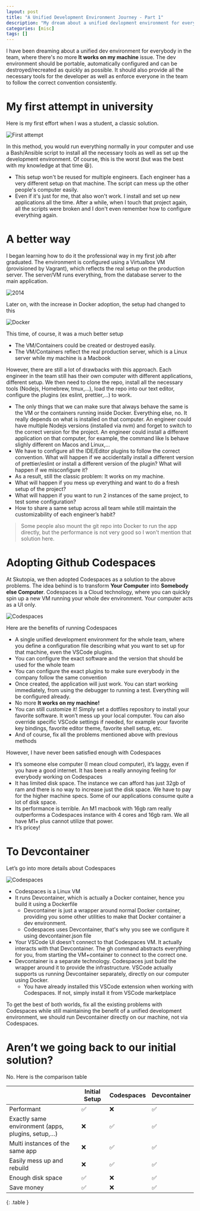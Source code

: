```yaml
---
layout: post
title: "A Unified Development Environment Journey - Part 1"
description: "My dream about a unified devlopment environment for everybody in the team for the last 10 years..."
categories: [misc]
tags: []
---
```


I have been dreaming about a unified dev environment for everybody in the team, where there's no
more **It works on my machine** issue. The dev environment should be portable, automatically
configured and can be destroyed/recreated as quickly as possible. It should also provide all the
necessary tools for the developer as well as enforce everyone in the team to follow the correct
convention consistently.

# My first attempt in university

Here is my first effort when I was a student, a classic solution.

[//]: # (The image contains embedded scene for Excalidraw)
![First attempt](/files/2024-04-19-a-unified-dev-environment/first-attempt.png)

In this method, you would run everything normally in your computer and use a Bash/Ansible script
to install all the necessary tools as well as set up the development environment. Of course,
this is the worst (but was the best with my knowledge at that time 😆).

- This setup won't be reused for multiple engineers. Each engineer has a very different setup on
  that machine. The script can mess up the other people's computer easily.
- Even if it's just for me, that also won't work. I install and set up new applications all the
  time. After a while, when I touch that project again, all the scripts were broken and I don't even
  remember how to configure everything again.

# A better way

I began learning how to do it the professional way in my first job after graduated.
The environment is configured using a Virtualbox VM (provisioned by Vagrant), 
which reflects the real setup on the production server. The server/VM runs everything, from the
database server to the main application.

![2014](/files/2024-04-19-a-unified-dev-environment/before-codespaces.png)

<!-- more -->

Later on, with the increase in Docker adoption, the setup had changed to this

![Docker](/files/2024-04-19-a-unified-dev-environment/docker-workflow.png)

This time, of course, it was a much better setup
- The VM/Containers could be created or destroyed easily.
- The VM/Containers reflect the real production server, which is a Linux server while my machine is
  a Macbook

However, there are still a lot of drawbacks with this approach. Each engineer in the team still has
their own computer with different applications, different setup. We then need to clone the repo,
install all the necessary tools (Nodejs, Homebrew, tmux,…), load the repo into our text editor,
configure the plugins (ex eslint, prettier,…) to work.
- The only things that we can make sure that always behave the same is the VM or the containers
  running inside Docker. Everything else, no. It really depends on what is installed on that
  computer. An engineer could have multiple Nodejs versions (installed via nvm) and forget to switch
  to the correct version for the project. An engineer could install a different application on that
  computer, for example, the command like ls behave slighly different on Macos and Linux,…
- We have to configure all the IDE/Editor plugins to follow the correct convention. What will happen
  if we accidentally install a different version of prettier/eslint or install a different version
  of the plugin? What will happen if we misconfigure it?
- As a result, still the classic problem: It works on my machine.
- What will happen if you mess up everything and want to do a fresh setup of the project?
- What will happen if you want to run 2 instances of the same project, to test some configuration?
- How to share a same setup across all team while still maintain the customizability of each
  engineer’s habit?

> Some people also mount the git repo into Docker to run the app directly, but the performance is
> not very good so I won't mention that solution here.

# Adopting Github Codespaces

At Skutopia, we then adopted Codespaces as a solution to the above problems. The idea behind is to
transform **Your Computer** into **Somebody else Computer**. Codespaces is a Cloud technology, where
you can quickly spin up a new VM running your whole dev environment. Your computer acts as a UI
only.

![Codespaces](/files/2024-04-19-a-unified-dev-environment/codespaces.png)

Here are the benefits of running Codespaces
- A single unified development environment for the whole team, where you define a configuration file
  describing what you want to set up for that machine, even the VSCode plugins.
- You can configure the exact software and the version that should be used for the whole team
- You can configure the exact plugins to make sure everybody in the company follow the same
  convention
- Once created, the application will just work. You can start working immediately, from using the
  debugger to running a test. Everything will be configured already.
- No more **It works on my machine!**
- You can still customize it! Simply set a dotfiles repository to install your favorite software.
  It won’t mess up your local computer. You can also override specific VSCode settings if needed,
  for example your favorite key bindings, favorite editor theme, favorite shell setup, etc.
- And of course, fix all the problems mentioned above with previous methods

However, I have never been satisfied enough with Codespaces
- It’s someone else computer (I mean cloud computer), it’s laggy, even if you have a good internet.
  It has been a really annoying feeling for everybody working on Codespaces
- It has limited disk space. The instance we can afford has just 32gb of ram and there is no way
  to increase just the disk space. We have to pay for the higher machine specs. Some of our
  applications consume quite a lot of disk space.
- Its performance is terrible. An M1 macbook with 16gb ram really outperforms a Codespaces instance
  with 4 cores and 16gb ram. We all have M1+ plus cannot utilize that power.
- It’s pricey!

# To Devcontainer

Let’s go into more details about Codespaces

![Codespaces](/files/2024-04-19-a-unified-dev-environment/codespaces-details.png)

- Codespaces is a Linux VM
- It runs Devcontainer, which is actually a Docker container, hence you build it using a Dockerfile
  - Devcontainer is just a wrapper around normal Docker container, providing you some other utilities to make that Docker container a dev environment.
  - Codespaces uses Devcontainer, that's why you see we configure it using devcontainer.json file
- Your VSCode UI doesn't connect to that Codespaces VM. It actually interacts with that Devcontainer. The gh command abstracts everything for you, from starting the VM+container to connect to the correct one.
- Devcontainer is a separate technology. Codespaces just build the wrapper around it to provide the infrastructure. VSCode actually supports us running Devcontainer separately, directly on our computer using Docker.
  - You have already installed this VSCode extension when working with Codespaces. If not, simply install it from VSCode marketplace

To get the best of both worlds, fix all the existing problems with Codespaces while still maintaining the benefit of a unified development environment, we should run Devcontainer directly on our machine, not via Codespaces.

# Aren’t we going back to our initial solution?
No. Here is the comparison table

|                                                   | Initial Setup | Codespaces | Devcontainer |
|---------------------------------------------------|---------------|------------|--------------|
| Performant                                        | ✅             | ❌          | ✅            |
| Exactly same environment (apps, plugins, setup,…) | ❌             | ✅          | ✅            |
| Multi instances of the same app                   | ❌             | ✅          | ✅            |
| Easily mess up and rebuild                        | ❌             | ✅          | ✅            |
| Enough disk space                                 | ✅             | ❌          | ✅            |
| Save money                                        | ✅             | ❌          | ✅            |
{: .table }